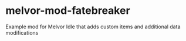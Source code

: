 # melvor-mod-fatebreaker
 Example mod for Melvor Idle that adds custom items and additional data modifications
